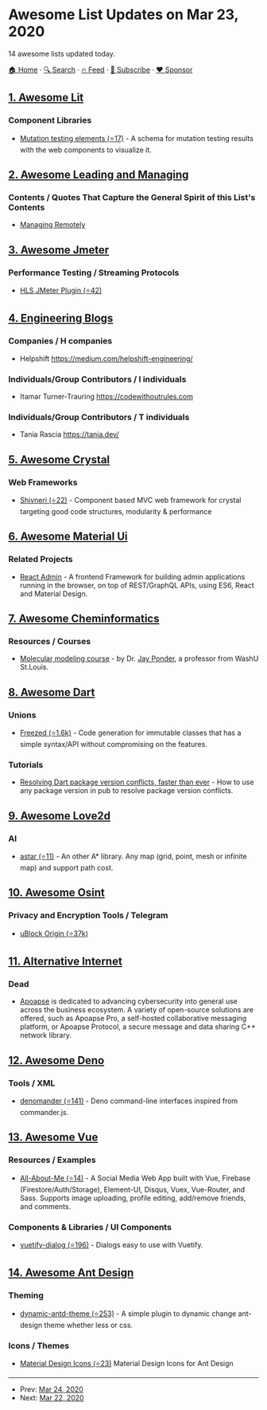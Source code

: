 # Awesome List Updates on Mar 23, 2020

14 awesome lists updated today.

[🏠 Home](/README.md) · [🔍 Search](https://www.trackawesomelist.com/search/) · [🔥 Feed](https://www.trackawesomelist.com/rss.xml) · [📮 Subscribe](https://trackawesomelist.us17.list-manage.com/subscribe?u=d2f0117aa829c83a63ec63c2f&id=36a103854c) · [❤️  Sponsor](https://github.com/sponsors/theowenyoung)



## [1. Awesome Lit](/content/web-padawan/awesome-lit/README.md)

### Component Libraries

*   [Mutation testing elements (⭐17)](https://github.com/stryker-mutator/mutation-testing-elements) - A schema for mutation testing results with the web components to visualize it.

## [2. Awesome Leading and Managing](/content/LappleApple/awesome-leading-and-managing/README.md)

### Contents / Quotes That Capture the General Spirit of this List's Contents

*   [Managing Remotely](https://github.com/LappleApple/awesome-leading-and-managing/blob/master/README.md/Managing-Remotely.md)

## [3. Awesome Jmeter](/content/aliesbelik/awesome-jmeter/README.md)

### Performance Testing / Streaming Protocols

*   [HLS JMeter Plugin (⭐42)](https://github.com/Blazemeter/HLSPlugin)

## [4. Engineering Blogs](/content/kilimchoi/engineering-blogs/README.md)

### Companies / H companies

*   Helpshift <https://medium.com/helpshift-engineering/>

### Individuals/Group Contributors / I individuals

*   Itamar Turner-Trauring <https://codewithoutrules.com>

### Individuals/Group Contributors / T individuals

*   Tania Rascia <https://tania.dev/>

## [5. Awesome Crystal](/content/veelenga/awesome-crystal/README.md)

### Web Frameworks

*   [Shivneri (⭐22)](https://github.com/ujjwalguptaofficial/shivneri) - Component based MVC web framework for crystal targeting good code structures, modularity & performance

## [6. Awesome Material Ui](/content/nadunindunil/awesome-material-ui/README.md)

### Related Projects

*   [React Admin](https://marmelab.com/react-admin/) - A frontend Framework for building admin applications running in the browser, on top of REST/GraphQL APIs, using ES6, React and Material Design.

## [7. Awesome Cheminformatics](/content/hsiaoyi0504/awesome-cheminformatics/README.md)

### Resources / Courses

*   [Molecular modeling course](https://dasher.wustl.edu/chem478/) - by Dr. [Jay Ponder](https://dasher.wustl.edu/), a professor from WashU St.Louis.

## [8. Awesome Dart](/content/yissachar/awesome-dart/README.md)

### Unions

*   [Freezed (⭐1.6k)](https://github.com/rrousselGit/freezed) - Code generation for immutable classes that has a simple syntax/API without compromising on the features.

### Tutorials

*   [Resolving Dart package version conflicts, faster than ever](https://iiro.dev/2018/08/28/resolving-dart-package-version-conflicts/) - How to use any package version in pub to resolve package version conflicts.

## [9. Awesome Love2d](/content/love2d-community/awesome-love2d/README.md)

### AI

*   [astar (⭐11)](https://github.com/xiejiangzhi/astar) - An other A\* library. Any map (grid, point, mesh or infinite map) and support path cost.

## [10. Awesome Osint](/content/jivoi/awesome-osint/README.md)

### Privacy and Encryption Tools / Telegram

*   [uBlock Origin (⭐37k)](https://github.com/gorhill/uBlock)

## [11. Alternative Internet](/content/redecentralize/alternative-internet/README.md)

### Dead

*   [Apoapse](https://apoapse.space/) is dedicated to advancing cybersecurity into general use across the business ecosystem. A variety of open-source solutions are offered, such as Apoapse Pro, a self-hosted collaborative messaging platform, or Apoapse Protocol, a secure message and data sharing C++ network library.

## [12. Awesome Deno](/content/denolib/awesome-deno/README.md)

### Tools / XML

*   [denomander (⭐141)](https://github.com/siokas/denomander) - Deno command-line interfaces inspired from commander.js.

## [13. Awesome Vue](/content/vuejs/awesome-vue/README.md)

### Resources / Examples

*   [All-About-Me (⭐14)](https://github.com/ooxxro/all-about-me) - A Social Media Web App built with Vue, Firebase (Firestore/Auth/Storage), Element-UI, Disqus, Vuex, Vue-Router, and Sass. Supports image uploading, profile editing, add/remove friends, and comments.

### Components & Libraries / UI Components

*   [vuetify-dialog (⭐196)](https://github.com/yariksav/vuetify-dialog) - Dialogs easy to use with Vuetify.

## [14. Awesome Ant Design](/content/websemantics/awesome-ant-design/README.md)

### Theming

*   [dynamic-antd-theme (⭐253)](https://github.com/luffyZh/dynamic-antd-theme) - A simple plugin to dynamic change ant-design theme whether less or css.

### Icons / Themes

*   [Material Design Icons (⭐23)](https://github.com/2fd/ant-design-icons) Material Design Icons for Ant Design

---

- Prev: [Mar 24, 2020](/content/2020/03/24/README.md)
- Next: [Mar 22, 2020](/content/2020/03/22/README.md)